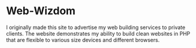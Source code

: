 # Web-Wizdom

I originally made this site to advertise my web building services to private clients. The website demonstrates my ability to build clean websites in PHP that are flexible to various size devices and different browsers.

